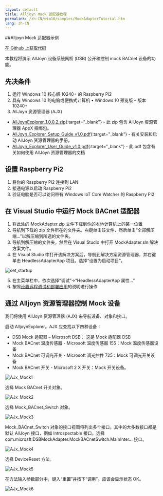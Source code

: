 ```yaml
---
layout: default
title: Alljoyn Mock 适配器教程
permalink: /zh-CN/win10/samples/MockAdapterTutorial.htm
lang: zh-CN
---
```


##Alljoyn Mock 适配器示例

[在 Github 上获取代码](https://github.com/ms-iot/samples/blob/develop/AllJoyn/AlljoynMockAdapter/MockAdapter.zip?raw=true)

本教程将演示 AllJoyn 设备系统网桥 \(DSB\) 公开和控制 mock BACnet 设备的功能。

## 先决条件

1. 运行 Windows 10 核心版 10240+ 的 Raspberry Pi2
2. 具有 Windows 10 的电脑或便携式计算机 • Windows 10 预览版 – 版本 10240+
3. AllJoyn 资源管理器 \(AJX\)

  * [AllJoynExplorer\_1.0.0.2.zip](https://github.com/ms-iot/samples/blob/develop/AllJoyn/AllJoynExplorer/AllJoynExplorer_1.0.0.2.zip?raw=true){:target="_blank"} - 此 zip 包含 AllJoyn 资源管理器 AppX 捆绑包。
  * [AllJoyn\_Explorer\_Setup\_Guide\_v1.0.pdf](https://github.com/ms-iot/samples/blob/develop/AllJoyn/AllJoynExplorer/AllJoyn_Explorer_Setup_Guide_v1.0.pdf?raw=true){:target="_blank"} - 有关安装和启动 AllJoyn 资源管理器的手册。
  * [AllJoyn\_Explorer\_User\_Guide\_v1.0.pdf](https://github.com/ms-iot/samples/blob/develop/AllJoyn/AllJoynExplorer/AllJoyn_Explorer_User_Guide_v1.0.pdf?raw=true){:target="_blank"} - 此 pdf 包含有关如何使用 AllJoyn 资源管理器的文档

## 设置 Raspberry Pi2

1. 将你的 Raspberry Pi2 连接到 LAN
2. 接通电源以启动 Raspberry Pi2
3. 验证电脑是否可以访问带有 Windows IoT Core Watcher 的 Raspberry Pi2

## 在 Visual Studio 中运行 Mock BACnet 适配器

1. 将[此处](https://github.com/ms-iot/samples-private/blob/rtm/AllJoyn/AllJoynMockAdapter/MockAdapter.zip?raw=true)的 MockAdapter.zip 文件下载到你的本地计算机上的某一位置
2. 导航到下载的 zip 文件所在的文件夹。右键单击该文件，然后单击“全部解压缩...”以解压缩到所选的文件夹。
3. 导航到解压缩的文件夹，然后在 Visual Studio 中打开 MockAdapter.sln 解决方案文件。
4. 在 Visual Studio 中打开该解决方案后，导航到解决方案资源管理器，并右键单击 HeadlessAdapterApp 项目。选择“设置为启动项目”。

![set\_startup]({{site.baseurl}}/images/AllJoyn/mockadapter_vs.png)

5. 	在主菜单栏中，依次选择“调试”-\>“HeadlessAdapterApp 属性...”
6.	按照[设置远程调试和部署应用]({{site.baseurl}}/{{page.lang}}/win10/AppDeployment.htm#cpp)的说明进行操作

## 通过 Alljoyn 资源管理器控制 Mock 设备

我们将使用 AllJoyn 资源管理器 \(AJX\) 来导航设备、对象和接口。

启动 AlljoynExplorer。AJX 应查找以下四种设备：

* DSB Mock 适配器 – Microsoft DSB： 这是 Mock 适配器 DSB
* Mock BACnet 温度传感器 - Microsoft 温度传感器 155：Mock 温度传感器设备
* Mock BACnet 可调光开关 - Microsoft 调光控件 725：Mock 可调光开关设备
* Mock BACnet 开关 - Microsoft 2 X 开关：Mock 开关设备。

![AJx\_Mock1]({{site.baseurl}}/images/MockAdapter/mock_ajx1.png)

选择 Mock BACnet 开关对象。

![AJx\_Mock2]({{site.baseurl}}/images/MockAdapter/mock_ajx2.png)

选择 Mock\_BACnet\_Switch 对象。

![AJx\_Mock3]({{site.baseurl}}/images/MockAdapter/mock_ajx3.png)

  Mock\_BACnet\_Switch 对象的接口视图将列出多个接口。其中的大多数接口都是默认 AllJoyn 接口，例如 Introspectable 接口。选择 com.microsft.DSBMockAdapter.MockBACnetSwitch.MainInter... 接口。

![AJx\_Mock4]({{site.baseurl}}/images/MockAdapter/mock_ajx4.png)

选择 DeviceReset 方法。

![AJx\_Mock5]({{site.baseurl}}/images/MockAdapter/mock_ajx5.png)

 在方法输入参数部分中，键入“重置”并按下“调用”。应该会显示状态 OK。

![AJx\_Mock6]({{site.baseurl}}/images/MockAdapter/mock_ajx6.png)



